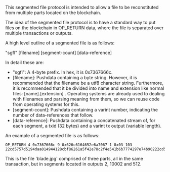 This segmented file protocol is intended to allow a file to be reconstituted from multiple parts located on the blockchain.

The idea of the segmented file protocol is to have a standard way to put files on the blockchain in OP_RETURN data, where the file is separated over multiple transactions or outputs.

A high level outline of a segmented file is as follows:

"sgfl" [filename] [segment-count] [data-reference]

In detail these are:

* "sgfl": A 4-byte prefix. In hex, it is 0x7367666c.
* [filename]: Pushdata containing a byte string. However, it is recommended that the filename be a utf8 character string. Furthermore, it is recommended that it be divided into name and extension like normal files: [name].[extension] . Operating systems are already used to dealing with filenames and parsing meaning from them, so we can reuse code from operating systems for this.
* [segment-count]: Pushdata containing a varint number, indicating the number of data-references that follow.
* [data-reference]: Pushdata containing a concatenated stream of, for each segment, a txid (32 bytes) and a varint tx output (variable length).

An example of a segmented file is as follows:

```
OP_RETURN 4 0x7367666c 9 0x626c6164652e6a7067 1 0x03 103 22cd5757d5194daa014944128cbf86261a5f42e78c2f4e541b6b7774297e74b90222cd5757d5194daa014944128cbf86261a5f42e78c2f4e541b6b7774297e74b9fd122722cd5757d5194daa014944128cbf86261a5f42e78c2f4e541b6b7774297e74b9fd0002
```

This is the file 'blade.jpg' comprised of three parts, all in the same transaction, but in segments located in outputs 2, 10002 and 512.
